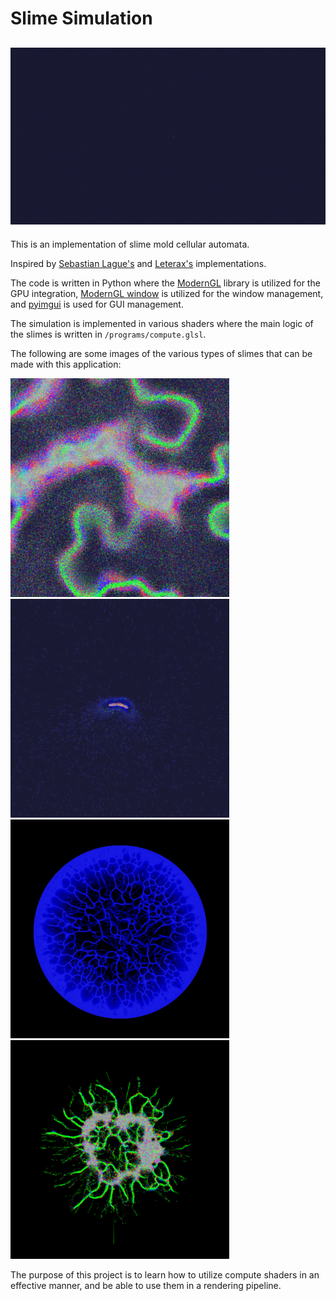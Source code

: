 # Slime Simulation
![slime_sim](https://github.com/NabilNYMansour/Slime-Simulation/blob/main/demo/slime_sim.gif)
-
This is an implementation of slime mold cellular automata.

Inspired by [Sebastian Lague's](https://github.com/SebLague/Slime-Simulation) and [Leterax's](https://github.com/Leterax/slimes) implementations.

The code is written in Python where the [ModernGL](https://github.com/moderngl/moderngl) library is utilized for the GPU integration, [ModernGL window](https://github.com/moderngl/moderngl-window) is utilized for the window management, and [pyimgui](https://github.com/pyimgui/pyimgui) is used for GUI management.

The simulation is implemented in various shaders where the main logic of the slimes is written in `/programs/compute.glsl`.

The following are some images of the various types of slimes that can be made with this application:
<p float="left">
  <img src="https://github.com/NabilNYMansour/Slime-Simulation/blob/main/demo/ss1.png" alt="electro_slime" width="350"/>
  <img src="https://github.com/NabilNYMansour/Slime-Simulation/blob/main/demo/ss2.png" alt="cell_slime" width="350"/>
  <img src="https://github.com/NabilNYMansour/Slime-Simulation/blob/main/demo/ss3.png" alt="planet_slime" width="350"/>
  <img src="https://github.com/NabilNYMansour/Slime-Simulation/blob/main/demo/ss4.png" alt="chaos_slime" width="350"/>
</p>
The purpose of this project is to learn how to utilize compute shaders in an effective manner, and be able to use them in a rendering pipeline.
